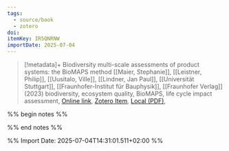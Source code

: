 ```yaml
---
tags:
  - source/book
  - zotero
doi: 
itemKey: IR5QNRNW
importDate: 2025-07-04
---
```

>[!metadata]+
> Biodiversity multi-scale assessments of product systems: the BioMAPS method
> [[Maier, Stephanie]], [[Leistner, Philip]], [[Uusitalo, Ville]], [[Lindner, Jan Paul]], [[Universität Stuttgart]], [[Fraunhofer-Institut für Bauphysik]], 
> [[Fraunhofer Verlag]] (2023)
> biodiversity, ecosystem quality, BioMAPS, life cycle impact assessment, 
> [Online link](), [Zotero Item](zotero://select/library/items/IR5QNRNW), [Local (PDF)](file://C:/Users/aburg/Documents/references/zotero/storage/7VI2DK93/Maier2023_Biodiversitymultiscale.pdf), 

%% begin notes %%

%% end notes %%

%% Import Date: 2025-07-04T14:31:01.511+02:00 %%

